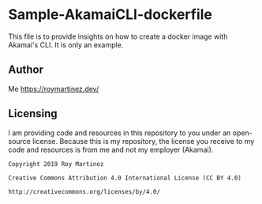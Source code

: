 # Sample-AkamaiCLI-dockerfile

This file is to provide insights on how to create a docker image with Akamai's CLI. It is only an example. 

## Author
Me https://roymartinez.dev/
## Licensing
I am providing code and resources in this repository to you under an open-source license. Because this is my repository, the license you receive to my code and resources is from me and not my employer (Akamai).

```
Copyright 2019 Roy Martinez

Creative Commons Attribution 4.0 International License (CC BY 4.0)

http://creativecommons.org/licenses/by/4.0/
```
